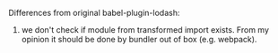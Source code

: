 Differences from original babel-plugin-lodash:
1. we don't check if module from transformed import exists. From my opinion it should be done by bundler out of box (e.g. webpack).